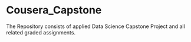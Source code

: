 # Cousera_Capstone
The Repository consists of applied Data Science Capstone Project and all related graded assignments.
